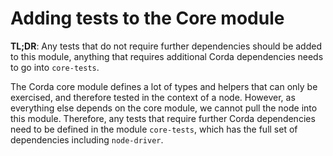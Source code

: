 # Adding tests to the Core module

**TL;DR**: Any tests that do not require further dependencies should be added to this module, anything that 
requires additional Corda dependencies needs to go into `core-tests`.
 
The Corda core module defines a lot of types and helpers that can only be exercised, and therefore tested in
the context of a node. However, as everything else depends on the core module, we cannot pull the node into
this module. Therefore, any tests that require further Corda dependencies need to be defined in the module
 `core-tests`, which has the full set of dependencies including `node-driver`.
 

 